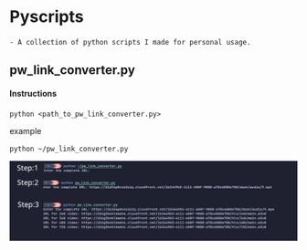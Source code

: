 # Pyscripts
    - A collection of python scripts I made for personal usage.

## pw_link_converter.py

#### Instructions

```
python <path_to_pw_link_converter.py>
```
example

```
python ~/pw_link_converter.py
```

![img](https://raw.githubusercontent.com/Subhashis2007/pyscripts/main/docs/pw_ss.png)



